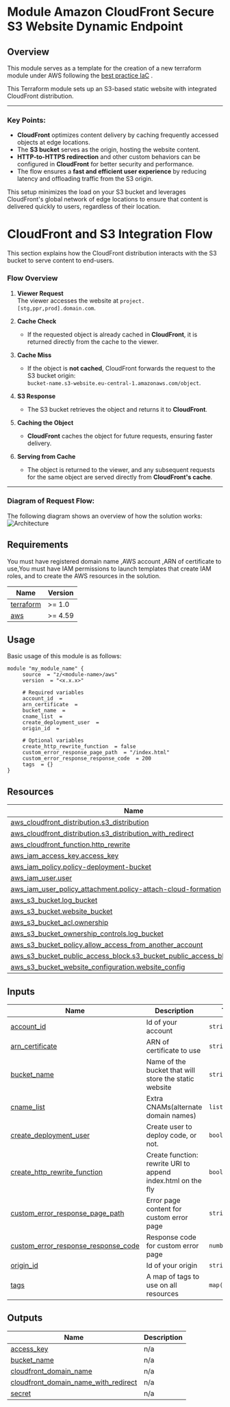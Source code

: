 
#  Module Amazon CloudFront Secure S3 Website Dynamic Endpoint

## Overview
This module serves as a template for the creation of a new terraform module under AWS following the [best practice IaC]() .

This Terraform module sets up an S3-based static website with integrated CloudFront distribution. 


---

### Key Points:

- **CloudFront** optimizes content delivery by caching frequently accessed objects at edge locations.
- The **S3 bucket** serves as the origin, hosting the website content.
- **HTTP-to-HTTPS redirection** and other custom behaviors can be configured in **CloudFront** for better security and performance.
- The flow ensures a **fast and efficient user experience** by reducing latency and offloading traffic from the S3 origin.

This setup minimizes the load on your S3 bucket and leverages CloudFront's global network of edge locations to ensure that content is delivered quickly to users, regardless of their location.


# CloudFront and S3 Integration Flow

This section explains how the CloudFront distribution interacts with the S3 bucket to serve content to end-users.

### Flow Overview

1. **Viewer Request**  
   The viewer accesses the website at `project.[stg,ppr,prod].domain.com`.

2. **Cache Check**
    - If the requested object is already cached in **CloudFront**, it is returned directly from the cache to the viewer.

3. **Cache Miss**
    - If the object is **not cached**, CloudFront forwards the request to the S3 bucket origin:  
      `bucket-name.s3-website.eu-central-1.amazonaws.com/object`.

4. **S3 Response**
    - The S3 bucket retrieves the object and returns it to **CloudFront**.

5. **Caching the Object**
    - **CloudFront** caches the object for future requests, ensuring faster delivery.

6. **Serving from Cache**
    - The object is returned to the viewer, and any subsequent requests for the same object are served directly from **CloudFront's cache**.

---

### Diagram of Request Flow:


The following diagram shows an overview of how the solution works:
![Architecture](./etc/docs/)

## Requirements
You must have registered domain name  ,AWS account ,ARN of certificate to use,You must have IAM permissions to launch templates that create IAM roles,
and to create  the  AWS resources in the solution.

| Name | Version |
|------|---------|
| <a name="requirement_terraform"></a> [terraform](#requirement\_terraform) | >= 1.0 |
| <a name="requirement_aws"></a> [aws](#requirement\_aws) | >= 4.59 |



## Usage
Basic usage of this module is as follows:
```hcl
module "my_module_name" {
  	 source  = "z/<module-name>/aws"
  	 version  = "<x.x.x>"
  
	 # Required variables
  	 account_id  = 
  	 arn_certificate  = 
  	 bucket_name  = 
  	 cname_list  = 
  	 create_deployment_user  = 
  	 origin_id  = 
  
	 # Optional variables
  	 create_http_rewrite_function  = false
  	 custom_error_response_page_path  = "/index.html"
  	 custom_error_response_response_code  = 200
  	 tags  = {}
}
```
## Resources

| Name | Type |
|------|------|
| [aws_cloudfront_distribution.s3_distribution](https://registry.terraform.io/providers/hashicorp/aws/latest/docs/resources/cloudfront_distribution) | resource |
| [aws_cloudfront_distribution.s3_distribution_with_redirect](https://registry.terraform.io/providers/hashicorp/aws/latest/docs/resources/cloudfront_distribution) | resource |
| [aws_cloudfront_function.http_rewrite](https://registry.terraform.io/providers/hashicorp/aws/latest/docs/resources/cloudfront_function) | resource |
| [aws_iam_access_key.access_key](https://registry.terraform.io/providers/hashicorp/aws/latest/docs/resources/iam_access_key) | resource |
| [aws_iam_policy.policy-deployment-bucket](https://registry.terraform.io/providers/hashicorp/aws/latest/docs/resources/iam_policy) | resource |
| [aws_iam_user.user](https://registry.terraform.io/providers/hashicorp/aws/latest/docs/resources/iam_user) | resource |
| [aws_iam_user_policy_attachment.policy-attach-cloud-formation](https://registry.terraform.io/providers/hashicorp/aws/latest/docs/resources/iam_user_policy_attachment) | resource |
| [aws_s3_bucket.log_bucket](https://registry.terraform.io/providers/hashicorp/aws/latest/docs/resources/s3_bucket) | resource |
| [aws_s3_bucket.website_bucket](https://registry.terraform.io/providers/hashicorp/aws/latest/docs/resources/s3_bucket) | resource |
| [aws_s3_bucket_acl.ownership](https://registry.terraform.io/providers/hashicorp/aws/latest/docs/resources/s3_bucket_acl) | resource |
| [aws_s3_bucket_ownership_controls.log_bucket](https://registry.terraform.io/providers/hashicorp/aws/latest/docs/resources/s3_bucket_ownership_controls) | resource |
| [aws_s3_bucket_policy.allow_access_from_another_account](https://registry.terraform.io/providers/hashicorp/aws/latest/docs/resources/s3_bucket_policy) | resource |
| [aws_s3_bucket_public_access_block.s3_bucket_public_access_block_origin](https://registry.terraform.io/providers/hashicorp/aws/latest/docs/resources/s3_bucket_public_access_block) | resource |
| [aws_s3_bucket_website_configuration.website_config](https://registry.terraform.io/providers/hashicorp/aws/latest/docs/resources/s3_bucket_website_configuration) | resource |
## Inputs

| Name | Description | Type | Default | Required |
|------|-------------|------|---------|:--------:|
| <a name="input_account_id"></a> [account\_id](#input\_account\_id) | Id of your account | `string` | n/a | yes |
| <a name="input_arn_certificate"></a> [arn\_certificate](#input\_arn\_certificate) | ARN of certificate to use | `string` | n/a | yes |
| <a name="input_bucket_name"></a> [bucket\_name](#input\_bucket\_name) | Name of the bucket that will store the static website | `string` | n/a | yes |
| <a name="input_cname_list"></a> [cname\_list](#input\_cname\_list) | Extra  CNAMs(alternate domain names) | `list(string)` | n/a | yes |
| <a name="input_create_deployment_user"></a> [create\_deployment\_user](#input\_create\_deployment\_user) | Create user to deploy code, or not. | `bool` | n/a | yes |
| <a name="input_create_http_rewrite_function"></a> [create\_http\_rewrite\_function](#input\_create\_http\_rewrite\_function) | Create function: rewrite URI to append index.html on the fly | `bool` | `false` | no |
| <a name="input_custom_error_response_page_path"></a> [custom\_error\_response\_page\_path](#input\_custom\_error\_response\_page\_path) | Error page content for custom error page | `string` | `"/index.html"` | no |
| <a name="input_custom_error_response_response_code"></a> [custom\_error\_response\_response\_code](#input\_custom\_error\_response\_response\_code) | Response code for custom error page | `number` | `200` | no |
| <a name="input_origin_id"></a> [origin\_id](#input\_origin\_id) | Id of your origin | `string` | n/a | yes |
| <a name="input_tags"></a> [tags](#input\_tags) | A map of tags to use on all resources | `map(string)` | `{}` | no |
## Outputs

| Name | Description |
|------|-------------|
| <a name="output_access_key"></a> [access\_key](#output\_access\_key) | n/a |
| <a name="output_bucket_name"></a> [bucket\_name](#output\_bucket\_name) | n/a |
| <a name="output_cloudfront_domain_name"></a> [cloudfront\_domain\_name](#output\_cloudfront\_domain\_name) | n/a |
| <a name="output_cloudfront_domain_name_with_redirect"></a> [cloudfront\_domain\_name\_with\_redirect](#output\_cloudfront\_domain\_name\_with\_redirect) | n/a |
| <a name="output_secret"></a> [secret](#output\_secret) | n/a |











